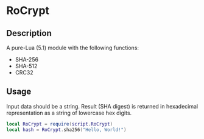 # RoCrypt

## Description
A pure-Lua (5.1) module with the following functions:
- SHA-256
- SHA-512
- CRC32

## Usage
Input data should be a string. Result (SHA digest) is returned in hexadecimal representation as a string of lowercase hex digits.

```lua
local RoCrypt = require(script.RoCrypt)
local hash = RoCrypt.sha256("Hello, World!")
```
